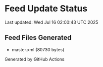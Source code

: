 # Feed Update Status
Last updated: Wed Jul 16 02:00:43 UTC 2025

## Feed Files Generated
- master.xml (80730 bytes)

Generated by GitHub Actions
